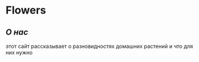 # Flowers
*О нас*
------
этот сайт рассказывает о разновидностях домашних растений и что для них нужно
